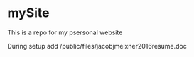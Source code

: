 # mySite
This is a repo for my psersonal website

During setup add /public/files/jacobjmeixner2016resume.doc
